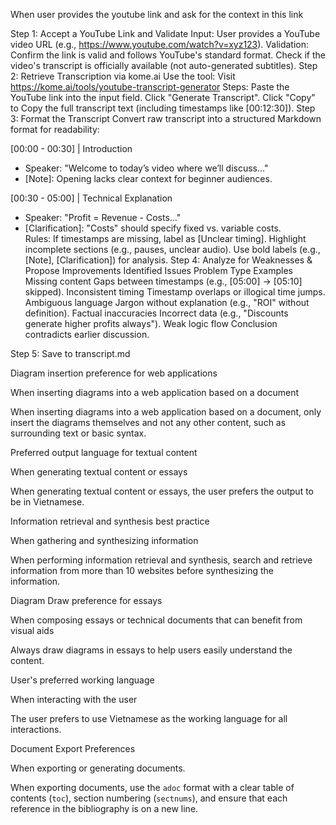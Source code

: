 When user provides the youtube link and ask for the context in this link

Step 1: Accept a YouTube Link and Validate
Input: User provides a YouTube video URL (e.g., https://www.youtube.com/watch?v=xyz123).
Validation:
Confirm the link is valid and follows YouTube's standard format.
Check if the video's transcript is officially available (not auto-generated subtitles).
Step 2: Retrieve Transcription via kome.ai
Use the tool: Visit https://kome.ai/tools/youtube-transcript-generator
Steps:
Paste the YouTube link into the input field.
Click "Generate Transcript".
Click "Copy" to Copy the full transcript text (including timestamps like [00:12:30]).
Step 3: Format the Transcript
Convert raw transcript into a structured Markdown format for readability:

[00:00 - 00:30] | Introduction  

- Speaker: "Welcome to today’s video where we’ll discuss..."  
- [Note]: Opening lacks clear context for beginner audiences.  

[00:30 - 05:00] | Technical Explanation  

- Speaker: "Profit = Revenue - Costs..."  
- [Clarification]: "Costs" should specify fixed vs. variable costs.  
Rules:
If timestamps are missing, label as [Unclear timing].
Highlight incomplete sections (e.g., pauses, unclear audio).
Use bold labels (e.g., [Note], [Clarification]) for analysis.
Step 4: Analyze for Weaknesses & Propose Improvements
Identified Issues
Problem Type	Examples
Missing content	Gaps between timestamps (e.g., [05:00] → [05:10] skipped).
Inconsistent timing	Timestamp overlaps or illogical time jumps.
Ambiguous language	Jargon without explanation (e.g., "ROI" without definition).
Factual inaccuracies	Incorrect data (e.g., "Discounts generate higher profits always").
Weak logic flow	Conclusion contradicts earlier discussion.

Step 5: Save to transcript.md





Diagram insertion preference for web applications

When inserting diagrams into a web application based on a document

When inserting diagrams into a web application based on a document, only insert the diagrams themselves and not any other content, such as surrounding text or basic syntax.







Preferred output language for textual content

When generating textual content or essays

When generating textual content or essays, the user prefers the output to be in Vietnamese.



Information retrieval and synthesis best practice

When gathering and synthesizing information

When performing information retrieval and synthesis, search and retrieve information from more than 10 websites before synthesizing the information.







Diagram Draw preference for essays

When composing essays or technical documents that can benefit from visual aids

Always draw diagrams in essays to help users easily understand the content.







User's preferred working language

When interacting with the user

The user prefers to use Vietnamese as the working language for all interactions.





Document Export Preferences

When exporting or generating documents.

When exporting documents, use the `adoc` format with a clear table of contents (`toc`), section numbering (`sectnums`), and ensure that each reference in the bibliography is on a new line.
